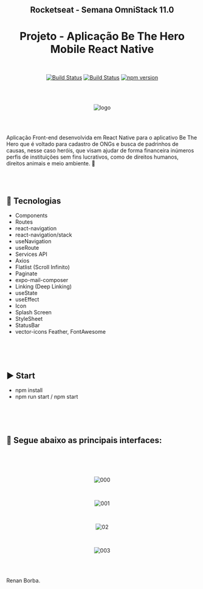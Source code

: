 <div align="center">

## Rocketseat - Semana OmniStack 11.0
# Projeto - Aplicação Be The Hero Mobile React Native

</div>

<br>

<div align="center">

[![Build Status](https://img.shields.io/github/stars/RenanBorba/be-the-hero.svg)](https://github.com/RenanBorba/be-the-hero) [![Build Status](https://img.shields.io/github/forks/RenanBorba/be-the-hero.svg)](https://github.com/RenanBorba/be-the-hero) [![npm version](https://badge.fury.io/js/react-native.svg)](https://badge.fury.io/js/react-native)

</div>

<br><br>

<div align="center">

![logo](https://user-images.githubusercontent.com/48495838/80030077-19d0fa00-84be-11ea-8134-79c40d91f883.png)

</div>

<br><br>

Aplicação Front-end desenvolvida em React Native para o aplicativo Be The Hero que é voltado para cadastro de ONGs e busca de padrinhos de causas, nesse caso heróis, que visam ajudar de forma financeira inúmeros perfis de instituições sem fins lucrativos, como de direitos humanos, direitos animais e meio ambiente. 🦸

<br><br>

## :rocket: Tecnologias
<ul>
  <li>Components</li>
  <li>Routes</li>
  <li>react-navigation</li>
  <li>react-navigation/stack</li>
  <li>useNavigation</li>
  <li>useRoute</li>
  <li>Services API</li>
  <li>Axios</li>
  <li>Flatlist (Scroll Infinito)</li>
  <li>Paginate</li>
  <li>expo-mail-composer</li>
  <li>Linking (Deep Linking)</li>
  <li>useState</li>
  <li>useEffect</li>
  <li>Icon</li>
  <li>Splash Screen</li>
  <li>StyleSheet</li>
  <li>StatusBar</li>
  <li>vector-icons Feather, FontAwesome</li>
</ul>

<br><br><br>

## :arrow_forward: Start
<ul>
  <li>npm install</li>
  <li>npm run start / npm start</li>
</ul>

<br><br><br>

## :mega: Segue abaixo as principais interfaces:

<br><br><br>

<div align="center">

![000](https://user-images.githubusercontent.com/48495838/82489795-97395b80-9ab8-11ea-8e80-584dfd44ba1b.png)

<br>

![001](https://user-images.githubusercontent.com/48495838/82489789-956f9800-9ab8-11ea-9d86-2a32624f498a.png)

<br>

![02](https://user-images.githubusercontent.com/48495838/81208296-33397200-8fa5-11ea-9cfb-11c0c90ec3e3.jpg)

<br>

![003](https://user-images.githubusercontent.com/48495838/81209096-6d574380-8fa6-11ea-8d91-7ad754083c66.jpg)

</div>

<br><br>

Renan Borba.
